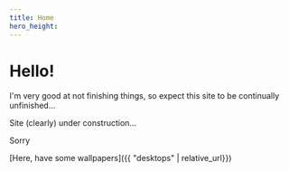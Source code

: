 ```yaml
---
title: Home
hero_height: 
---
```

# Hello!

I'm very good at not finishing things, so expect this site to be continually unfinished…

Site (clearly) under construction…

Sorry

[Here, have some wallpapers]({{ "desktops" | relative_url}})